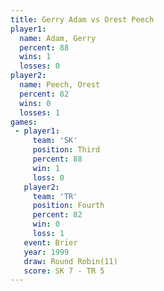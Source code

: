 ```yaml
---
title: Gerry Adam vs Orest Peech
player1:            
  name: Adam, Gerry 
  percent: 88       
  wins: 1           
  losses: 0         
player2:            
  name: Peech, Orest
  percent: 82       
  wins: 0           
  losses: 1         
games:
 - player1:         
     team: 'SK'     
     position: Third
     percent: 88    
     win: 1         
     loss: 0        
   player2:          
     team: 'TR'      
     position: Fourth
     percent: 82     
     win: 0          
     loss: 1         
   event: Brier         
   year: 1999           
   draw: Round Robin(11)
   score: SK 7 - TR 5   
---
```

